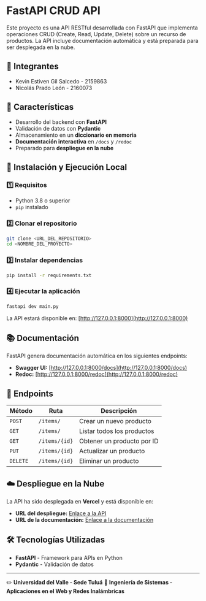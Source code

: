# FastAPI CRUD API

Este proyecto es una API RESTful desarrollada con FastAPI que implementa operaciones CRUD (Create, Read, Update, Delete) sobre un recurso de productos. La API incluye documentación automática y está preparada para ser desplegada en la nube.

## 👥 Integrantes

- Kevin Estiven Gil Salcedo - 2159863
- Nicolás Prado León - 2160073

## 📌 Características

- Desarrollo del backend con **FastAPI**
- Validación de datos con **Pydantic**
- Almacenamiento en un **diccionario en memoria**
- **Documentación interactiva** en `/docs` y `/redoc`
- Preparado para **despliegue en la nube**

## 🚀 Instalación y Ejecución Local

### 1️⃣ Requisitos

- Python 3.8 o superior
- `pip` instalado

### 2️⃣ Clonar el repositorio

```sh
git clone <URL_DEL_REPOSITORIO>
cd <NOMBRE_DEL_PROYECTO>
```

### 3️⃣ Instalar dependencias

```sh
pip install -r requirements.txt
```

### 4️⃣ Ejecutar la aplicación

```sh
fastapi dev main.py
```

La API estará disponible en: [http://127.0.0.1:8000](http://127.0.0.1:8000)

## 📚 Documentación

FastAPI genera documentación automática en los siguientes endpoints:

- **Swagger UI:** [http://127.0.0.1:8000/docs](http://127.0.0.1:8000/docs)
- **Redoc:** [http://127.0.0.1:8000/redoc](http://127.0.0.1:8000/redoc)

## 🔗 Endpoints

| Método  | Ruta               | Descripción                      |
|---------|--------------------|----------------------------------|
| `POST`  | `/items/`          | Crear un nuevo producto         |
| `GET`   | `/items/`          | Listar todos los productos      |
| `GET`   | `/items/{id}`      | Obtener un producto por ID      |
| `PUT`   | `/items/{id}`      | Actualizar un producto          |
| `DELETE`| `/items/{id}`      | Eliminar un producto            |

## ☁️ Despliegue en la Nube

La API ha sido desplegada en **Vercel** y está disponible en:

- **URL del despliegue:** [Enlace a la API](https://fastapi-lab-www.vercel.app)
- **URL de la documentación:** [Enlace a la documentación](https://fastapi-lab-www.vercel.app/docs)

## 🛠 Tecnologías Utilizadas

- **FastAPI** - Framework para APIs en Python
- **Pydantic** - Validación de datos

---
✏️ **Universidad del Valle - Sede Tuluá**
📌 **Ingeniería de Sistemas - Aplicaciones en el Web y Redes Inalámbricas**
